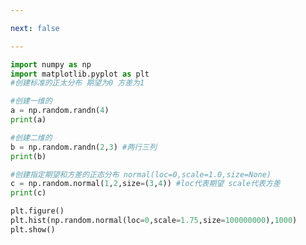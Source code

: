 ```yaml
---

next: false

---
```




<BlogInfo id="575" title="5.正态分布" author="白日梦想猿" pv=0 read_times=0 pre_cost_time="0分18秒" category="numpy学习" tag_list="['numpy学习']" create_time="2020.04.22 13:43:40" update_time="2021.08.19 17:15:24" />

```python
import numpy as np
import matplotlib.pyplot as plt
#创建标准的正太分布 期望为0 方差为1

#创建一维的
a = np.random.randn(4)
print(a)

#创建二维的
b = np.random.randn(2,3) #两行三列
print(b)

#创建指定期望和方差的正态分布 normal(loc=0,scale=1.0,size=None)
c = np.random.normal(1,2,size=(3,4)) #loc代表期望 scale代表方差
print(c)

plt.figure()
plt.hist(np.random.normal(loc=0,scale=1.75,size=100000000),1000)
plt.show()
```



<ActionBox />
